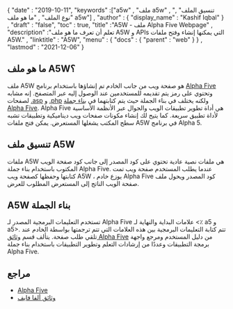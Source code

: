 {
  "date" : "2019-10-11",
  "keywords" :["a5w" , "ملف a5w" , "تنسيق الملف" , "نوع الملف" , "ما هو ملف a5w"] ,
  "author" : {
    "display_name" : "Kashif Iqbal"
} ,
  "draft" : "false",
  "toc" : true,
  "title" :"A5W - ملف Alpha Five Webpage" ,
  "description" :"تعلم أن تعرف ما هو ملف A5W و APIs التي يمكنها إنشاء وفتح ملفات A5W." ,
  "linktitle" : "A5W",
  "menu" : {
    "docs" : {
      "parent" : "web"
}
} ,
  "lastmod" : "2021-12-06"
}

## ما هو ملف A5W؟

ملف A5W هو صفحة ويب من جانب الخادم تم إنشاؤها باستخدام برنامج [Alpha Five](https://www.alphasoftware.com/) وتحتوي على رمز يتم تقديمه للمستخدمين عند الوصول إليه عبر المتصفح. إنه مشابه لصفحات [.asp](/ar/web/asp/) و [.php](/ar/programming/php/) ولكنه يختلف في بناء الجملة حيث يتم كتابتهما في [بناء جملة Alpha Five](https://documentation.alphasoftware.com/documentation/pages/GettingStarted/index.html). Alpha Five هي أداة تطوير تطبيقات الويب والجوال عبر الأنظمة الأساسية لأداة تطبيق سريعة. كما يتيح لك إنشاء مكونات صفحات ويب ديناميكية وتطبيقات تشبه سطح المكتب يشغلها المستعرض. يمكن فتح ملفات A5W في برنامج Alpha 5.

## تنسيق ملف A5W

ملفات A5W هي ملفات نصية عادية تحتوي على كود المصدر إلى جانب كود صفحة الويب المكتوب باستخدام بناء جملة Alpha Five. عندما يطلب المستخدم صفحة ويب تمت كتابتها وحفظها كصفحة ويب A5W ، يوزع خادم Alpha Five كود المصدر ويحول ملف صفحة الويب الناتج إلى المستعرض المطلوب للعرض.

## A5W بناء الجملة

تستخدم التعليمات البرمجية المصدر لـ Alpha Five علامات البداية والنهاية لـ <٪ a5 و a5>. تتم كتابة التعليمات البرمجية بين هذه العلامات التي تتم ترجمتها بواسطة الخادم عند تلقي طلب صفحة. يتألف قسم [وثائق Alpha Five](https://documentation.alphasoftware.com/documentation/pages/index.html) من دليل المستخدم ومرجع واجهة برمجة التطبيقات وعددًا من إرشادات التعلم وتطوير التطبيقات باستخدام بناء جملة Alpha Five.

## مراجع

* [Alpha Five](https://www.alphasoftware.com/)
* [وثائق ألفا فايف](https://documentation.alphasoftware.com/documentation/pages/index.html)

